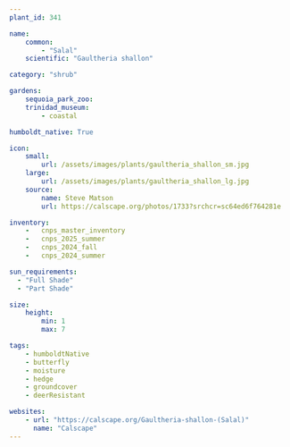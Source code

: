 ```yaml
---
plant_id: 341 

name: 
    common: 
        - "Salal"      
    scientific: "Gaultheria shallon"  

category: "shrub"

gardens: 
    sequoia_park_zoo:
    trinidad_museum: 
        - coastal

humboldt_native: True

icon: 
    small: 
        url: /assets/images/plants/gaultheria_shallon_sm.jpg
    large: 
        url: /assets/images/plants/gaultheria_shallon_lg.jpg
    source: 
        name: Steve Matson 
        url: https://calscape.org/photos/1733?srchcr=sc64ed6f764281e

inventory: 
    -   cnps_master_inventory
    -   cnps_2025_summer
    -   cnps_2024_fall
    -   cnps_2024_summer

sun_requirements:
  - "Full Shade"
  - "Part Shade"

size:
    height: 
        min: 1 
        max: 7

tags:
    - humboldtNative
    - butterfly
    - moisture
    - hedge
    - groundcover
    - deerResistant

websites:
    - url: "https://calscape.org/Gaultheria-shallon-(Salal)"
      name: "Calscape"
---
```

